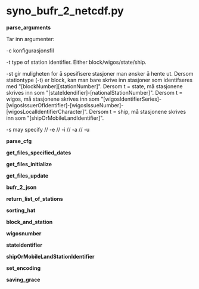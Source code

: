 # syno_bufr_2_netcdf.py

**parse_arguments**

Tar inn argumenter:

-c konfigurasjonsfil

-t type of station identifier. Either block/wigos/state/ship.

-st gir muligheten for å spesifisere stasjoner man ønsker å hente ut. Dersom stationtype (-t) er block, kan man bare skrive inn stasjoner som identifseres med "[blockNumber][stationNumber]". Dersom t = state, må stasjonene skrives inn som  "[stateIdendifier]-[nationalStationNumber]". Dersom t = wigos, må stasjonene skrives inn som "[wigosIdentifierSeries]-[wigosIssuerOfIdentifier]-[wigosIssueNumber]-[wigosLocalIdentifierCharacter]". Dersom t = ship, må stasjonene skrives inn som "[shipOrMobileLandIdentifier]".

-s may specify // -e // -i // -a // -u

**parse_cfg**

**get_files_specified_dates**

**get_files_initialize**

**get_files_update**

**bufr_2_json**

**return_list_of_stations**

**sorting_hat**

**block_and_station**

**wigosnumber**

**stateidentifier**

**shipOrMobileLandStationIdentifier**

**set_encoding**

**saving_grace**

